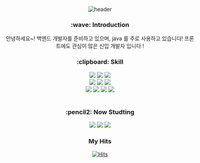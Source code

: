 <div align="center">
 
 ![header](https://capsule-render.vercel.app/api?type=cylinder&color=ededf7&height=150&section=header&text=Devmin&fontColor=8776ff&fontSize=70&animation=fadeIn&fontAlignY=55)
 
 <h3> :wave: Introduction </h3>
 안녕하세요~! 백엔드 개발자를 준비하고 있으며, java 를 주로 사용하고 있습니다!
 프론트에도 관심이 많은 신입 개발자 입니다 ! 

 <br/>
 <h3> :clipboard: Skill </h3>

 <img src="https://img.shields.io/badge/Java-007396?style=for-the-badge&logo=Java&logoColor=white">
 <img src="https://img.shields.io/badge/Javascript-ffb13b?style=for-the-badge&logo=javascript&logoColor=white">
   <img src="https://img.shields.io/badge/Spring-6DB33F?style=for-the-badge&logo=Spring&logoColor=white">
 <br/>
<img src="https://img.shields.io/badge/SpringBoot-6DB33F?style=for-the-badge&logo=SpringBoot&logoColor=white">
<img src="https://img.shields.io/badge/MySQL-4479A1?style=for-the-badge&logo=MySQL&logoColor=white">
<img src="https://img.shields.io/badge/Oracle-F80000?style=for-the-badge&logo=Oracle&logoColor=white">
  <br/>
 <img src="https://img.shields.io/badge/Docker-2496ED?style=for-the-badge&logo=Docker&logoColor=white">
 <img src="https://img.shields.io/badge/aws-232F3E?style=for-the-badge&logo=aws&logoColor=white">
<img src="https://img.shields.io/badge/Eclipse-2C2255?style=for-the-badge&logo=Eclipse%20IDE&logoColor=white">
<img src="https://img.shields.io/badge/github-181717?style=for-the-badge&logo=github&logoColor=white">

 
 <br/>
 <br/>
<h3>:pencil2: Now Studting </h3>
 
<img src="https://img.shields.io/badge/SpringBoot-6DB33F?style=for-the-badge&logo=SpringBoot&logoColor=white">
<img src="https://img.shields.io/badge/MySQL-4479A1?style=for-the-badge&logo=MySQL&logoColor=white">
 <img src="https://img.shields.io/badge/aws-232F3E?style=for-the-badge&logo=aws&logoColor=white">
 

 
 <h3>My Hits</h3>
 
 [![Hits](https://hits.seeyoufarm.com/api/count/incr/badge.svg?url=https%3A%2F%2Fgithub.com%2Fsungmmmm&count_bg=%23CE99F1&title_bg=%239F04F1&icon=&icon_color=%23CE99F1&title=hits&edge_flat=false)](https://hits.seeyoufarm.com)
 
 </div>
